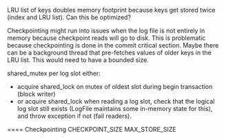 LRU list of keys doubles memory footprint because keys get stored twice (index
and LRU list). Can this be optimized?

Checkpointing might run into issues when the log file is not entirely in memory
because checkpoint reads will go to disk. This is problematic because
checkpointing is done in the commit critical section. Maybe there can be a
background thread that pre-fetches values of older keys in the LRU list. This
would need to have a bounded size.

shared_mutex per log slot
either:
- acquire shared_lock on mutex of oldest slot during begin transaction (block
  writer)
- or acquire shared_lock when reading a log slot, check that the logical log
  slot still exists (LogFile maintains some in-memory state for this), and throw
  exception if not (fail readers).

==== Checkpointing
CHECKPOINT_SIZE
MAX_STORE_SIZE